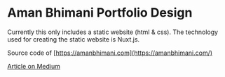 # Aman Bhimani Portfolio Design
Currently this only includes a static website (html & css). The technology used for creating the static website is Nuxt.js.

Source code of [https://amanbhimani.com](https://amanbhimani.com/)

[Article on Medium](https://amanscripts.medium.com)
